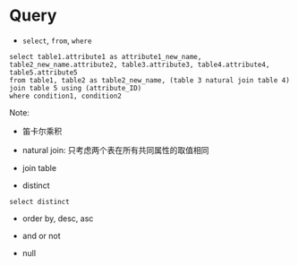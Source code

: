 # Query

- `select`, `from`, `where`

```{sql}
select table1.attribute1 as attribute1_new_name, table2_new_name.attribute2, table3.attribute3, table4.attribute4, table5.attribute5
from table1, table2 as table2_new_name, (table 3 natural join table 4) join table 5 using (attribute_ID)
where condition1, condition2
```
Note:
  - 笛卡尔乘积
  - natural join: 只考虑两个表在所有共同属性的取值相同
  - join table 


- distinct
```
select distinct
```

- order by, desc, asc

- and or not

- null


